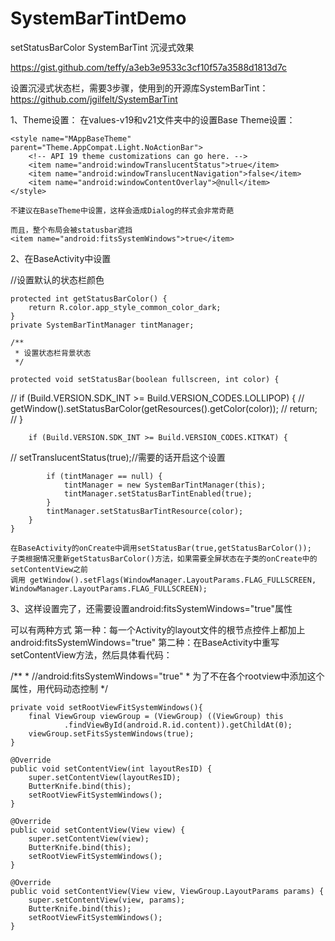# SystemBarTintDemo
setStatusBarColor SystemBarTint 沉浸式效果

https://gist.github.com/teffy/a3eb3e9533c3cf10f57a3588d1813d7c

设置沉浸式状态栏，需要3步骤，使用到的开源库SystemBarTint：https://github.com/jgilfelt/SystemBarTint

1、Theme设置：
在values-v19和v21文件夹中的设置Base Theme设置：

    <style name="MAppBaseTheme" parent="Theme.AppCompat.Light.NoActionBar">
        <!-- API 19 theme customizations can go here. -->
        <item name="android:windowTranslucentStatus">true</item>
        <item name="android:windowTranslucentNavigation">false</item>
        <item name="android:windowContentOverlay">@null</item>
    </style>

    不建议在BaseTheme中设置，这样会造成Dialog的样式会非常奇葩
    
    而且，整个布局会被statusbar遮挡
    <item name="android:fitsSystemWindows">true</item>
    
    
2、在BaseActivity中设置

//设置默认的状态栏颜色

    protected int getStatusBarColor() {
        return R.color.app_style_common_color_dark;
    }
    private SystemBarTintManager tintManager;
    
    /**
     * 设置状态栏背景状态
     */
     
    protected void setStatusBar(boolean fullscreen, int color) {
    
//        if (Build.VERSION.SDK_INT >= Build.VERSION_CODES.LOLLIPOP) {
//            getWindow().setStatusBarColor(getResources().getColor(color));
//            return;
//        }

        if (Build.VERSION.SDK_INT >= Build.VERSION_CODES.KITKAT) {
        
//            setTranslucentStatus(true);//需要的话开启这个设置

            if (tintManager == null) {
                tintManager = new SystemBarTintManager(this);
                tintManager.setStatusBarTintEnabled(true);
            }
            tintManager.setStatusBarTintResource(color);
        }
    }
    
    在BaseActivity的onCreate中调用setStatusBar(true,getStatusBarColor());
    子类根据情况重新getStatusBarColor()方法，如果需要全屏状态在子类的onCreate中的setContentView之前
    调用 getWindow().setFlags(WindowManager.LayoutParams.FLAG_FULLSCREEN, WindowManager.LayoutParams.FLAG_FULLSCREEN);
    
3、这样设置完了，还需要设置android:fitsSystemWindows="true"属性

可以有两种方式
第一种：每一个Activity的layout文件的根节点控件上都加上android:fitsSystemWindows="true"
第二种：在BaseActivity中重写setContentView方法，然后具体看代码：

 /**
     * //android:fitsSystemWindows="true"
     * 为了不在各个rootview中添加这个属性，用代码动态控制
     */
     
    private void setRootViewFitSystemWindows(){
        final ViewGroup viewGroup = (ViewGroup) ((ViewGroup) this
                .findViewById(android.R.id.content)).getChildAt(0);
        viewGroup.setFitsSystemWindows(true);
    }

    @Override
    public void setContentView(int layoutResID) {
        super.setContentView(layoutResID);
        ButterKnife.bind(this);
        setRootViewFitSystemWindows();
    }

    @Override
    public void setContentView(View view) {
        super.setContentView(view);
        ButterKnife.bind(this);
        setRootViewFitSystemWindows();
    }

    @Override
    public void setContentView(View view, ViewGroup.LayoutParams params) {
        super.setContentView(view, params);
        ButterKnife.bind(this);
        setRootViewFitSystemWindows();
    }